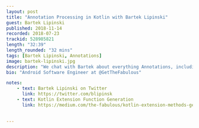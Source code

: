 ```yaml
---
layout: post
title: "Annotation Processing in Kotlin with Bartek Lipinski"
guest: Bartek Lipinski
published: 2018-11-14
recorded: 2018-07-23
trackid: 528985821
length: "32:39"
length_rounded: "32 mins"
tags: [Bartek Lipinski, Annotations]
image: bartek-lipinski.jpg
description: "We chat with Bartek about everything Annotations, including why he decided to use extension functions to overcome some of the issues he's faced."
bio: "Android Software Engineer at @GetTheFabulous"

notes: 
    - text: Bartek Lipinski on Twitter
      link: https://twitter.com/blipinsk
    - text: Kotlin Extension Function Generation
      link: https://medium.com/the-fabulous/kotlin-extension-methods-generation-15b5e6499dc8
          

---
```

